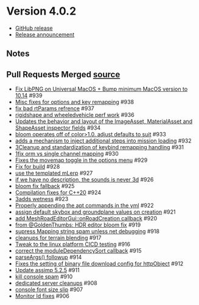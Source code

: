# Version 4.0.2

* [GitHub release](https://github.com/TorqueGameEngines/Torque3D/releases/tag/v4.0.2)
* [Release announcement](https://torque3d.org/forums/topic/5843-torque3d-401-released/)

## Notes

## Pull Requests Merged [source](https://github.com/TorqueGameEngines/Torque3D/releases/tag/v4.0.2) <a href="#toc1" id="toc1"></a>

* [Fix LibPNG on Universal MacOS + Bump minimum MacOS version to 10.14](https://github.com/TorqueGameEngines/Torque3D/pull/939) #939
* [Misc fixes for options and key remapping](https://github.com/TorqueGameEngines/Torque3D/pull/938) #938
* [fix bad rtParams refrence](https://github.com/TorqueGameEngines/Torque3D/pull/937) #937
* [rigidshape and wheeledvehicle perf work](https://github.com/TorqueGameEngines/Torque3D/pull/936) #936
* [Updates the behavior and layout of the ImageAsset, MaterialAsset and ShapeAsset inspector fields](https://github.com/TorqueGameEngines/Torque3D/pull/934) #934
* [bloom operates off of color>1.0. adjust defaults to suit](https://github.com/TorqueGameEngines/Torque3D/pull/933) #933
* [adds a mechanism to inject additional steps into mission loading](https://github.com/TorqueGameEngines/Torque3D/pull/932) #932
* [3](https://github.com/TorqueGameEngines/Torque3D/pull/932)[Cleanup and standardization of keybind remapping handling](https://github.com/TorqueGameEngines/Torque3D/pull/931) #931
* [1](https://github.com/TorqueGameEngines/Torque3D/pull/931)[fix orm vs single channel mapping](https://github.com/TorqueGameEngines/Torque3D/pull/930) #930
* [Fixes the movemap toggle in the options menu](https://github.com/TorqueGameEngines/Torque3D/pull/929) #929
* [Fix for build](https://github.com/TorqueGameEngines/Torque3D/pull/928) #928
* [use the templated mLerp](https://github.com/TorqueGameEngines/Torque3D/pull/927) #927
* [if we have no description, the sounds is never 3d](https://github.com/TorqueGameEngines/Torque3D/pull/926) #926
* [bloom fix fallback](https://github.com/TorqueGameEngines/Torque3D/pull/925) #925
* [Compilation fixes for C++20](https://github.com/TorqueGameEngines/Torque3D/pull/924) #924[ ](https://github.com/TorqueGameEngines/Torque3D/pull/924)
* [3](https://github.com/TorqueGameEngines/Torque3D/pull/924)[adds wetness](https://github.com/TorqueGameEngines/Torque3D/pull/923) #923
* [Properly appending the apt commands in the yml](https://github.com/TorqueGameEngines/Torque3D/pull/922) #922
* [assign default skybox and groundplane values on creation](https://github.com/TorqueGameEngines/Torque3D/pull/921) #921
* [add MeshRoadEditorGui::onRoadCreation callback](https://github.com/TorqueGameEngines/Torque3D/pull/920) #920
* [from @GoldenThumbs: HDR editor bloom fix](https://github.com/TorqueGameEngines/Torque3D/pull/919) #919
* [supress Mapping string spam unless net debugging](https://github.com/TorqueGameEngines/Torque3D/pull/918) #918
* [cleanups for terrain blending](https://github.com/TorqueGameEngines/Torque3D/pull/917) #917
* [Tweak to the linux platform CICD testing](https://github.com/TorqueGameEngines/Torque3D/pull/916) #916
* [correct the moduleDependencySort callback](https://github.com/TorqueGameEngines/Torque3D/pull/915) #915
* [parseArgs() followup](https://github.com/TorqueGameEngines/Torque3D/pull/914) #914
* [Fixes the setting of binary file download config for httpObject](https://github.com/TorqueGameEngines/Torque3D/pull/912) #912
* [Update assimp 5.2.5](https://github.com/TorqueGameEngines/Torque3D/pull/911) #911
* [kill console spam](https://github.com/TorqueGameEngines/Torque3D/pull/910) #910
* [dedicated server cleanups](https://github.com/TorqueGameEngines/Torque3D/pull/908) #908
* [console font size slip](https://github.com/TorqueGameEngines/Torque3D/pull/907) #907
* [Monitor Id fixes](https://github.com/TorqueGameEngines/Torque3D/pull/906) #906
